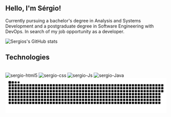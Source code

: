 <!--<div> 
  <a href="https://www.google.com/" target="_blank"><img src="https://img.shields.io/badge/-LinkedIn-%230077B5?style=for-the-badge&logo=linkedin&logoColor=white"   target="_blank"></a> 
  <a href = "mailto:sergioluk@hotmail.com"><img src="https://img.shields.io/badge/-Gmail-%23333?style=for-the-badge&logo=gmail&logoColor=white" target="_blank"></a>
</div>-->

## Hello, I'm Sérgio!

Currently pursuing a bachelor's degree in Analysis and Systems Development and a postgraduate degree in Software Engineering with DevOps.
In search of my job opportunity as a developer.

![Sergios's GitHub stats](https://github-readme-stats.vercel.app/api?username=sergioluk&show_icons=true&theme=dracula)
<!--[![Top Langs](https://github-readme-stats.vercel.app/api/top-langs/?username=sergioluk)](https://github.com/sergioluk/github-readme-stats)-->

## Technologies
<div style="display: inline_block"><br>
  <img align="center" alt="sergio-html5" height="30" src="https://img.shields.io/badge/HTML5-E34F26?style=for-the-badge&logo=html5&logoColor=white">
  <img align="center" alt="sergio-css" height="30" src="https://img.shields.io/badge/CSS3-1572B6?style=for-the-badge&logo=css3&logoColor=white">
  <img align="center" alt="sergio-Js" height="30" src="https://img.shields.io/badge/JavaScript-F7DF1E?style=for-the-badge&logo=javascript&logoColor=black">
  <img align="center" alt="sergio-Java" height="30" src="https://img.shields.io/badge/Java-ED8B00?style=for-the-badge&logo=openjdk&logoColor=white">
  
</div>

<picture align="center">
  <source media="(prefers-color-scheme: dark)" srcset="https://raw.githubusercontent.com/sergioluk/sergioluk/output/github-contribution-grid-snake-dark.svg">
  <source media="(prefers-color-scheme: light)" srcset="https://raw.githubusercontent.com/sergioluk/sergioluk/output/github-contribution-grid-snake-dark.svg">
  <img align="center" alt="github contribution grid snake animation" src="https://raw.githubusercontent.com/sergioluk/sergioluk/output/github-contribution-grid-snake.svg">
</picture>
